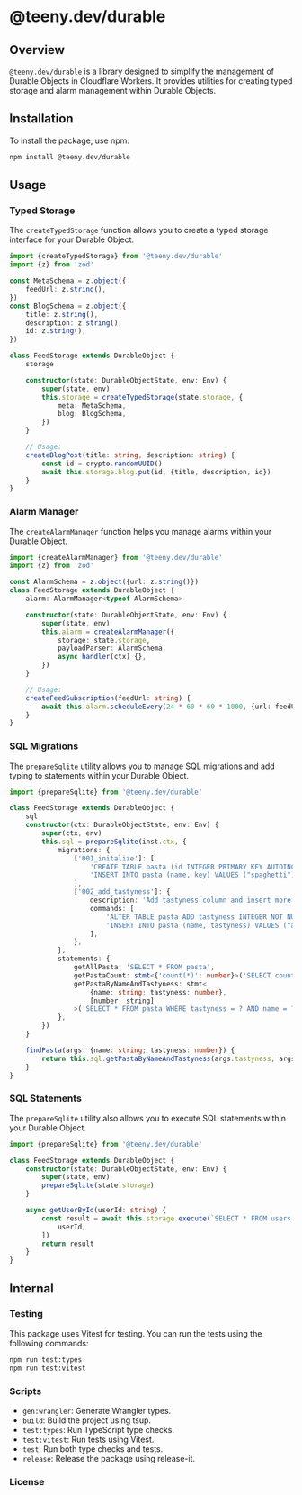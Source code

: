 # @teeny.dev/durable

## Overview

`@teeny.dev/durable` is a library designed to simplify the management of Durable Objects in Cloudflare Workers. It provides utilities for creating typed storage and alarm management within Durable Objects.

## Installation

To install the package, use npm:

```sh
npm install @teeny.dev/durable
```

## Usage

### Typed Storage

The `createTypedStorage` function allows you to create a typed storage interface for your Durable Object.

```ts
import {createTypedStorage} from '@teeny.dev/durable'
import {z} from 'zod'

const MetaSchema = z.object({
	feedUrl: z.string(),
})
const BlogSchema = z.object({
	title: z.string(),
	description: z.string(),
	id: z.string(),
})

class FeedStorage extends DurableObject {
	storage

	constructor(state: DurableObjectState, env: Env) {
		super(state, env)
		this.storage = createTypedStorage(state.storage, {
			meta: MetaSchema,
			blog: BlogSchema,
		})
	}

	// Usage:
	createBlogPost(title: string, description: string) {
		const id = crypto.randomUUID()
		await this.storage.blog.put(id, {title, description, id})
	}
}
```

### Alarm Manager

The `createAlarmManager` function helps you manage alarms within your Durable Object.

```ts
import {createAlarmManager} from '@teeny.dev/durable'
import {z} from 'zod'

const AlarmSchema = z.object({url: z.string()})
class FeedStorage extends DurableObject {
	alarm: AlarmManager<typeof AlarmSchema>

	constructor(state: DurableObjectState, env: Env) {
		super(state, env)
		this.alarm = createAlarmManager({
			storage: state.storage,
			payloadParser: AlarmSchema,
			async handler(ctx) {},
		})
	}

	// Usage:
	createFeedSubscription(feedUrl: string) {
		await this.alarm.scheduleEvery(24 * 60 * 60 * 1000, {url: feedUrl})
	}
}
```

### SQL Migrations

The `prepareSqlite` utility allows you to manage SQL migrations and add typing to statements within your Durable Object.

```ts
import {prepareSqlite} from '@teeny.dev/durable'

class FeedStorage extends DurableObject {
	sql
	constructor(ctx: DurableObjectState, env: Env) {
		super(ctx, env)
		this.sql = prepareSqlite(inst.ctx, {
			migrations: {
				['001_initalize']: [
					'CREATE TABLE pasta (id INTEGER PRIMARY KEY AUTOINCREMENT, name TEXT)',
					'INSERT INTO pasta (name, key) VALUES ("spaghetti"), ("fettuccine")',
				],
				['002_add_tastyness']: {
					description: 'Add tastyness column and insert more recommendations',
					commands: [
						'ALTER TABLE pasta ADD tastyness INTEGER NOT NULL DEFAULT -1',
						'INSERT INTO pasta (name, tastyness) VALUES ("angel hair", 7)',
					],
				},
			},
			statements: {
				getAllPasta: 'SELECT * FROM pasta',
				getPastaCount: stmt<{'count(*)': number}>('SELECT count(*) FROM pasta'),
				getPastaByNameAndTastyness: stmt<
					{name: string; tastyness: number},
					[number, string]
				>('SELECT * FROM pasta WHERE tastyness = ? AND name = ?'),
			},
		})
	}

	findPasta(args: {name: string; tastyness: number}) {
		return this.sql.getPastaByNameAndTastyness(args.tastyness, args.name)
	}
}
```

### SQL Statements

The `prepareSqlite` utility also allows you to execute SQL statements within your Durable Object.

```ts
import {prepareSqlite} from '@teeny.dev/durable'

class FeedStorage extends DurableObject {
	constructor(state: DurableObjectState, env: Env) {
		super(state, env)
		prepareSqlite(state.storage)
	}

	async getUserById(userId: string) {
		const result = await this.storage.execute(`SELECT * FROM users WHERE id = ?`, [
			userId,
		])
		return result
	}
}
```

## Internal

### Testing

This package uses Vitest for testing. You can run the tests using the following commands:

```sh
npm run test:types
npm run test:vitest
```

### Scripts

- `gen:wrangler`: Generate Wrangler types.
- `build`: Build the project using tsup.
- `test:types`: Run TypeScript type checks.
- `test:vitest`: Run tests using Vitest.
- `test`: Run both type checks and tests.
- `release`: Release the package using release-it.

### License
